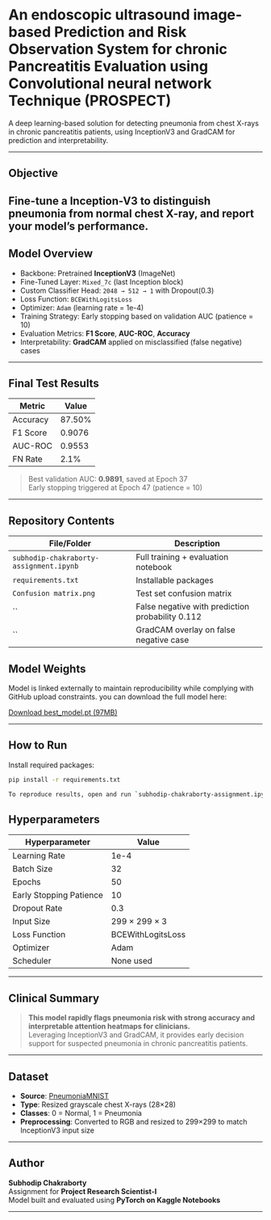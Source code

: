 # An endoscopic ultrasound image-based Prediction and Risk Observation System for chronic Pancreatitis Evaluation using Convolutional neural network Technique (PROSPECT)

A deep learning-based solution for detecting pneumonia from chest X-rays in chronic pancreatitis patients, using InceptionV3 and GradCAM for prediction and interpretability.

---

## Objective

Fine-tune a Inception-V3 to distinguish pneumonia from normal chest X-ray, and report your
model’s performance.
---

## Model Overview

- Backbone: Pretrained **InceptionV3** (ImageNet)
- Fine-Tuned Layer: `Mixed_7c` (last Inception block)
- Custom Classifier Head: `2048 → 512 → 1` with Dropout(0.3)
- Loss Function: `BCEWithLogitsLoss`
- Optimizer: `Adam` (learning rate = 1e-4)
- Training Strategy: Early stopping based on validation AUC (patience = 10)
- Evaluation Metrics: **F1 Score**, **AUC-ROC**, **Accuracy**
- Interpretability: **GradCAM** applied on misclassified (false negative) cases

---

## Final Test Results

| Metric    | Value     |
|-----------|-----------|
| Accuracy  | 87.50%    |
| F1 Score  | 0.9076    |
| AUC-ROC   | 0.9553    |
| FN Rate   | 2.1%      |

> Best validation AUC: **0.9891**, saved at Epoch 37  
> Early stopping triggered at Epoch 47 (patience = 10)

---

## Repository Contents

| File/Folder                             | Description                              |
|---------------------------------------- |----------------------------------------- |
| `subhodip-chakraborty-assignment.ipynb` | Full training + evaluation notebook      |
| `requirements.txt`                      | Installable packages                     |
| `Confusion matrix.png`                  | Test set confusion matrix                |
| ``                  | False negative with prediction probability 0.112                |
| ``    | GradCAM overlay on false negative case   |


## Model Weights

Model is linked externally to maintain reproducibility while complying with GitHub upload constraints. you can download the full model here:

[Download best_model.pt (97MB)](https://drive.google.com/file/d/1suSwix4gSB1_UOAAWlxFMMfPYqKTGZRz/view?usp=sharing)

---

## How to Run

Install required packages:

```bash
pip install -r requirements.txt

To reproduce results, open and run `subhodip-chakraborty-assignment.ipynb` on Kaggle or any Jupyter-compatible environment.

```

## Hyperparameters

| Hyperparameter   | Value        |
|------------------|--------------|
| Learning Rate    | 1e-4         |
| Batch Size       | 32           |
| Epochs           | 50           |
| Early Stopping Patience | 10    |
| Dropout Rate     | 0.3          |
| Input Size       | 299 × 299 × 3 |
| Loss Function    | BCEWithLogitsLoss |
| Optimizer        | Adam         |
| Scheduler        | None used    |

---

## Clinical Summary

> **This model rapidly flags pneumonia risk with strong accuracy and interpretable attention heatmaps for clinicians.**  
> Leveraging InceptionV3 and GradCAM, it provides early decision support for suspected pneumonia in chronic pancreatitis patients.

---

## Dataset

- **Source**: [PneumoniaMNIST](https://www.kaggle.com/datasets/rijulshr/pneumoniamnist/data)
- **Type**: Resized grayscale chest X-rays (28×28)
- **Classes**: 0 = Normal, 1 = Pneumonia
- **Preprocessing**: Converted to RGB and resized to 299×299 to match InceptionV3 input size

---

## Author

**Subhodip Chakraborty**  
Assignment for **Project Research Scientist-I**  
Model built and evaluated using **PyTorch on Kaggle Notebooks**

---
